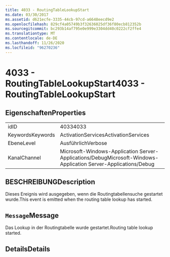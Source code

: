 ```yaml
---
title: 4033 - RoutingTableLookupStart
ms.date: 03/30/2017
ms.assetid: d621ecfe-3335-44cb-97cd-a6648eecd9e2
ms.openlocfilehash: 829cf4a05749b3f32636025df36f80ecb812352b
ms.sourcegitcommit: bc293b14af795e0e999e3304dd40c0222cf2ffe4
ms.translationtype: MT
ms.contentlocale: de-DE
ms.lasthandoff: 11/26/2020
ms.locfileid: "96270236"
---
```

# <a name="4033---routingtablelookupstart"></a><span data-ttu-id="79339-102">4033 - RoutingTableLookupStart</span><span class="sxs-lookup"><span data-stu-id="79339-102">4033 - RoutingTableLookupStart</span></span>

## <a name="properties"></a><span data-ttu-id="79339-103">Eigenschaften</span><span class="sxs-lookup"><span data-stu-id="79339-103">Properties</span></span>  
  
|||  
|-|-|  
|<span data-ttu-id="79339-104">id</span><span class="sxs-lookup"><span data-stu-id="79339-104">ID</span></span>|<span data-ttu-id="79339-105">4033</span><span class="sxs-lookup"><span data-stu-id="79339-105">4033</span></span>|  
|<span data-ttu-id="79339-106">Keywords</span><span class="sxs-lookup"><span data-stu-id="79339-106">Keywords</span></span>|<span data-ttu-id="79339-107">ActivationServices</span><span class="sxs-lookup"><span data-stu-id="79339-107">ActivationServices</span></span>|  
|<span data-ttu-id="79339-108">Ebene</span><span class="sxs-lookup"><span data-stu-id="79339-108">Level</span></span>|<span data-ttu-id="79339-109">Ausführlich</span><span class="sxs-lookup"><span data-stu-id="79339-109">Verbose</span></span>|  
|<span data-ttu-id="79339-110">Kanal</span><span class="sxs-lookup"><span data-stu-id="79339-110">Channel</span></span>|<span data-ttu-id="79339-111">Microsoft-Windows-Application Server-Applications/Debug</span><span class="sxs-lookup"><span data-stu-id="79339-111">Microsoft-Windows-Application Server-Applications/Debug</span></span>|  
  
## <a name="description"></a><span data-ttu-id="79339-112">BESCHREIBUNG</span><span class="sxs-lookup"><span data-stu-id="79339-112">Description</span></span>  

 <span data-ttu-id="79339-113">Dieses Ereignis wird ausgegeben, wenn die Routingtabellensuche gestartet wurde.</span><span class="sxs-lookup"><span data-stu-id="79339-113">This event is emitted when the routing table lookup has started.</span></span>  
  
## <a name="message"></a><span data-ttu-id="79339-114">`Message`</span><span class="sxs-lookup"><span data-stu-id="79339-114">Message</span></span>  

 <span data-ttu-id="79339-115">Das Lookup in der Routingtabelle wurde gestartet.</span><span class="sxs-lookup"><span data-stu-id="79339-115">Routing table lookup started.</span></span>  
  
## <a name="details"></a><span data-ttu-id="79339-116">Details</span><span class="sxs-lookup"><span data-stu-id="79339-116">Details</span></span>
